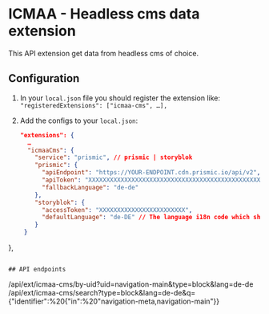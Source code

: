 # ICMAA - Headless cms data extension

This API extension get data from headless cms of choice.

## Configuration

1. In your `local.json` file you should register the extension like:
   `"registeredExtensions": ["icmaa-cms", …],`

2. Add the configs to your `local.json`:
   ```json
   "extensions": {
     …
     "icmaaCms": {
       "service": "prismic", // prismic | storyblok
       "prismic": {
         "apiEndpoint": "https://YOUR-ENDPOINT.cdn.prismic.io/api/v2",
         "apiToken": "XXXXXXXXXXXXXXXXXXXXXXXXXXXXXXXXXXXXXXXXXXXXXXXXXXXXXXXXXXXXXXXXXXXXX",
         "fallbackLanguage": "de-de"
       },
       "storyblok": {
         "accessToken": "XXXXXXXXXXXXXXXXXXXXXXXX",
         "defaultLanguage": "de-DE" // The language i18n code which should point to the "default" language in storyblok
       }
    }
  },
   ```

## API endpoints
```
/api/ext/icmaa-cms/by-uid?uid=navigation-main&type=block&lang=de-de
/api/ext/icmaa-cms/search?type=block&lang=de-de&q={"identifier":%20{"in":%20"navigation-meta,navigation-main"}}
```
